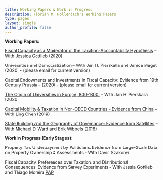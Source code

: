 ```yaml
---
title: Working Papers & Work in Progress
description: Florian M. Hollenbach's Working Papers
type: pages
layout: single
author_profile: false
---
```


__Working Papers:__

[Fiscal Capacity as a Moderator of the Taxation-Accountability Hypothesis](../papers/Gottlieb_Hollenbach_2020.pdf) – With Jessica Gottlieb (2020)

Universities and Democratization – With Jan H. Pierskalla and Janica Magat (2020) - (please email for current version)

Capital Endowments and Investments in Fiscal Capacity: Evidence from 19th Century Prussia – (2020) - (please email for current version)

[The Origin of Universities in Europe, 800-1800.](../papers/Hollenbach_Pierskalla_2020.pdf) – With Jan H. Pierskalla (2020)

[Capital Mobility & Taxation in Non-OECD Countries – Evidence from China](../papers/Hollenbach_Chen_2019.pdf) – With Ling Chen (2019)

[State Building and the Geography of Governance: Evidence from Satellites](../papers/Hollenbach_Ward_Wibbels_2016.pdf) – With Michael D. Ward and Erik Wibbels (2016)

__Work In Progress (Early Stages):__

Property Tax Underpayment by Politicians: Evidence from Large-Scale Data on Property Ownership & Assessments - With David Szakonyi

Fiscal Capacity, Preferences over Taxation, and Distributional Consequences: Evidence from Survey Experiments - With Jessia Gottlieb and Thiago Moreira [PAP](https://osf.io/yvqex)

